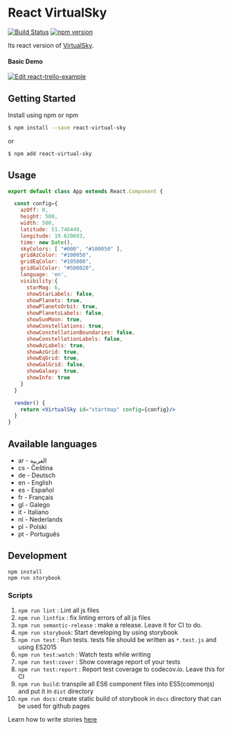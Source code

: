 # React VirtualSky

[![Build Status](https://travis-ci.org/raajon/react-virtual-sky.svg?branch=master)](https://travis-ci.org/raajon/react-virtual-sky)
[![npm version](https://badge.fury.io/js/react-virtual-sky.svg)](https://badge.fury.io/js/react-virtual-sky)


Its react version of [VirtualSky](https://github.com/slowe/VirtualSky).

#### Basic Demo
[![Edit react-trello-example](https://codesandbox.io/static/img/play-codesandbox.svg)](https://codesandbox.io/s/react-virtual-sky-fbteb)

## Getting Started

Install using npm or npm

```bash
$ npm install --save react-virtual-sky
```

or

```bash
$ npm add react-virtual-sky
```

## Usage

```jsx
export default class App extends React.Component {

  const config={
    azOff: 0,
    height: 500,
    width: 500,
    latitude: 51.746449,
    longitude: 19.620693,
    time: new Date(),
    skyColors: [ "#000", "#100050" ],
    gridAzColor: "#100050",
    gridEqColor: "#105000",
    gridGalColor: "#500020",
    language: 'en',
    visibility:{
      starMag: 6,
      showStarLabels: false,
      showPlanets: true,
      showPlanetsOrbit: true,
      showPlanetsLabels: false,
      showSunMoon: true,
      showConstellations: true,
      showConstellationBoundaries: false,
      showConstellationLabels: false,
      showAzLabels: true,
      showAzGrid: true,
      showEqGrid: true,
      showGalGrid: false,
      showGalaxy: true,
      showInfo: true
    }
  }

  render() {
    return <VirtualSky id="startmap" config={config}/>
  }
}
```

## Available languages
  * ar - العربية
  * cs - Čeština
  * de - Deutsch
  * en - English
  * es - Español
  * fr - Français
  * gl - Galego
  * it - Italiano
  * nl - Nederlands
  * pl - Polski
  * pt - Português

## Development

```
npm install
npm run storybook
```

### Scripts

1.  `npm run lint` : Lint all js files
2.  `npm run lintfix` : fix linting errors of all js files
3.  `npm run semantic-release` : make a release. Leave it for CI to do.
4.  `npm run storybook`: Start developing by using storybook
5.  `npm run test` : Run tests. tests file should be written as `*.test.js` and using ES2015
6.  `npm run test:watch` : Watch tests while writing
7.  `npm run test:cover` : Show coverage report of your tests
8.  `npm run test:report` : Report test coverage to codecov.io. Leave this for CI
9.  `npm run build`: transpile all ES6 component files into ES5(commonjs) and put it in `dist` directory
10. `npm run docs`: create static build of storybook in `docs` directory that can be used for github pages

Learn how to write stories [here](https://storybook.js.org/basics/writing-stories/)
